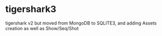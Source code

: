 # tigershark3
tigershark v2 but moved from MongoDB to SQLITE3,
and adding Assets creation as well as Show/Seq/Shot


